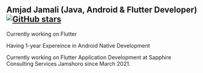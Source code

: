 ## Amjad Jamali (Java, Android & Flutter Developer)  [![GitHub stars](https://img.shields.io/github/stars/amjadjamali06.svg?style=social)](https://github.com/amjadjamali06)

Currently working on Flutter

Having 1-year Expereince in Android Native Development

Currently working on Flutter Application Development at Sapphire Consulting Services Jamshoro since March 2021.

<!--vv
**amjadjamali06/amjadjamali06** is a ✨ _special_ ✨ repository because its `README.md` (this file) appears on your GitHub profile.

Here are some ideas to get you started:

- 🌱 I’m currently learning ...
- 👯 I’m looking to collaborate on ...
- 🤔 I’m looking for help with ...

- 📫 Contact: ...
- 😄 Pronouns: ...
- ⚡ Fun fact: ...
-->
